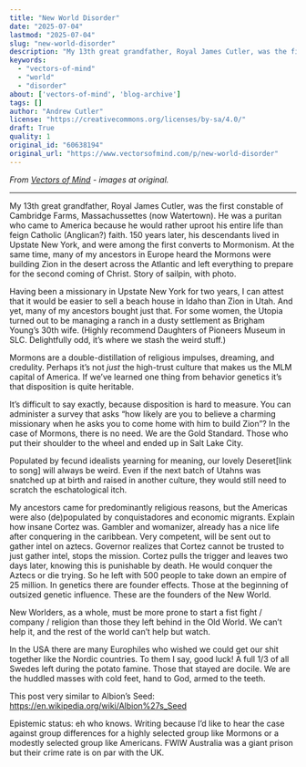 ```yaml
---
title: "New World Disorder"
date: "2025-07-04"
lastmod: "2025-07-04"
slug: "new-world-disorder"
description: "My 13th great grandfather, Royal James Cutler, was the first constable of Cambridge Farms, Massachussettes (now Watertown). He was a puritan who came to America because he would rather uproot his enti..."
keywords:
  - "vectors-of-mind"
  - "world"
  - "disorder"
about: ['vectors-of-mind', 'blog-archive']
tags: []
author: "Andrew Cutler"
license: "https://creativecommons.org/licenses/by-sa/4.0/"
draft: True
quality: 1
original_id: "60638194"
original_url: "https://www.vectorsofmind.com/p/new-world-disorder"
---
```

*From [Vectors of Mind](https://www.vectorsofmind.com/p/new-world-disorder) - images at original.*

---

My 13th great grandfather, Royal James Cutler, was the first constable of Cambridge Farms, Massachussettes (now Watertown). He was a puritan who came to America because he would rather uproot his entire life than feign Catholic (Anglican?) faith. 150 years later, his descendants lived in Upstate New York, and were among the first converts to Mormonism. At the same time, many of my ancestors in Europe heard the Mormons were building Zion in the desert across the Atlantic and left everything to prepare for the second coming of Christ. Story of sailpin, with photo.

Having been a missionary in Upstate New York for two years, I can attest that it would be easier to sell a beach house in Idaho than Zion in Utah. And yet, many of my ancestors bought just that. For some women, the Utopia turned out to be managing a ranch in a dusty settlement as Brigham Young’s 30th wife. (Highly recommend Daughters of Pioneers Museum in SLC. Delightfully odd, it’s where we stash the weird stuff.)

Mormons are a double-distillation of religious impulses, dreaming, and credulity. Perhaps it’s not _just_ the high-trust culture that makes us the MLM capital of America. If we’ve learned one thing from behavior genetics it’s that disposition is quite heritable.

It’s difficult to say exactly, because disposition is hard to measure. You can administer a survey that asks “how likely are you to believe a charming missionary when he asks you to come home with him to build Zion”? In the case of Mormons, there is no need. We are the Gold Standard. Those who put their shoulder to the wheel and ended up in Salt Lake City.

Populated by fecund idealists yearning for meaning, our lovely Deseret[link to song] will always be weird. Even if the next batch of Utahns was snatched up at birth and raised in another culture, they would still need to scratch the eschatological itch.

My ancestors came for predominantly religious reasons, but the Americas were also (de)populated by conquistadores and economic migrants. Explain how insane Cortez was. Gambler and womanizer, already has a nice life after conquering in the caribbean. Very competent, will be sent out to gather intel on aztecs. Governor realizes that Cortez cannot be trusted to just gather intel, stops the mission. Cortez pulls the trigger and leaves two days later, knowing this is punishable by death. He would conquer the Aztecs or die trying. So he left with 500 people to take down an empire of 25 million. In genetics there are founder effects. Those at the beginning of outsized genetic influence. These are the founders of the New World.

New Worlders, as a whole, must be more prone to start a fist fight / company / religion than those they left behind in the Old World. We can’t help it, and the rest of the world can’t help but watch.

In the USA there are many Europhiles who wished we could get our shit together like the Nordic countries. To them I say, good luck! A full 1/3 of all Swedes left during the potato famine. Those that stayed are docile. We are the huddled masses with cold feet, hand to God, armed to the teeth.

This post very similar to Albion’s Seed: https://en.wikipedia.org/wiki/Albion%27s_Seed

Epistemic status: eh who knows. Writing because I’d like to hear the case against group differences for a highly selected group like Mormons or a modestly selected group like Americans. FWIW Australia was a giant prison but their crime rate is on par with the UK.
